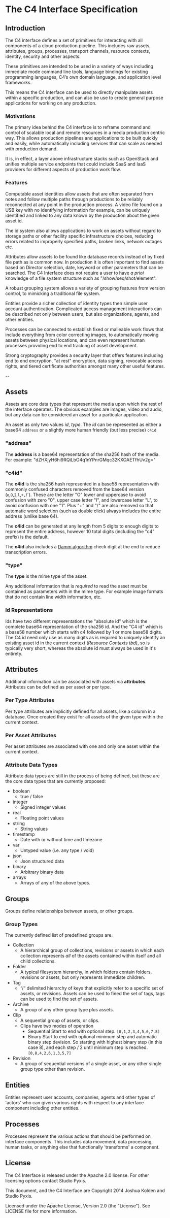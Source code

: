 # The C4 Interface Specification

## Introduction

The C4 interface defines a set of primitives for interacting with all components of a cloud production pipeline.  This includes raw assets, attributes, groups, processes, transport channels, resource contexts, identity, security and other aspects.

These primitives are intended to be used in a variety of ways including immediate mode command line tools, language bindings for existing programming languages, C4’s own domain language, and application level frameworks.

This means the C4 interface can be used to directly manipulate assets within a specific production, and can also be use to create general purpose applications for working on any production.

### Motivations

The primary idea behind the C4 interface is to reframe command and control of scalable local and remote resources in a media production centric way.  This allows production pipelines and applications to be built quickly and easily, while automatically including services that can scale as needed with production demand.

It is, in effect, a layer above infrastructure stacks such as OpenStack and unifies multiple service endpoints that could include SaaS and IaaS providers for different aspects of production work flow.


### Features

Computable asset identities allow assets that are often separated from notes and follow multiple paths through productions to be reliably reconnected at any point in the production process.  A video file found on a USB key with no identifying information for example, can be uniquely identified and linked to any data known by the production about the given asset id.

The id system also allows applications to work on assets without regard to storage paths or other facility specific infrastructure choices, reducing errors related to improperly specified paths, broken links, network outages etc.

Attributes allow assets to be found like database records instead of by fixed file path as is common now.  In production it is often important to find assets based on Director selection, date, keyword or other parameters that can be searched.  The C4 Interface does not require a user to have _a prioi_ knowledge of a file system structure such as "/show/seq/shot/element". 

A robust grouping system allows a variety of grouping features from version control, to mimicking a traditional file system.

Entities provide a richer collection of identity types then simple user account authentication.  Complicated access management interactions can be described not only between users, but also organizations, agents, and other entities.

Processes can be connected to establish fixed or malleable work flows that include everything from color correcting images, to automatically moving assets between physical locations, and can even represent human processes providing end to end tracking of asset development.

Strong cryptography provides a security layer that offers features including end to end encryption, "at rest" encryption, data signing, revocable access rights, and tiered certificate authorities amongst many other useful features. 

--

## Assets

Assets are core data types that represent the media upon which the rest of the interface operates.  The obvious examples are images, video and audio, but any data can be considered an asset for a particular application.  

An asset as only two values _id_, _type_.  The _id_ can be represented as either a base64 `address` or a slightly more human friendly (but less precise) `c4id`

### "address"

The **address** is a base64 representation of the sha256 hash of the media.
For example: "dZHXjyH6hi9RQiLbO4q1nYPnrGMqc32KXOAETfhUv2g="

### "c4id"

The **c4id** is the sha256 hash represented in a base58 representation with commonly confused characters removed from the base64 version (`o`,`O`,`I`,`l`,`+,`/`).  These are the letter "O" lower and uppercase to avoid confusion with zero "0", upper case letter "I", and lowercase letter "L", to avoid confusion with one "1".  Plus "+" and "/" are also removed so that automatic word selection (such as double click) always includes the entire address (unlike base 64).

The **c4id** can be generated at any length from 5 digits to enough digits to represent the entire address, however 10 total digits (including the "c4" prefix) is the default.

The **c4id** also includes a [Damm algorithm](http://en.wikipedia.org/wiki/Damm_algorithm) check digit at the end to reduce transcription errors.

### "type"

The **type** is the mime type of the asset.

Any additional information that is _required_ to read the asset must be contained as parameters with in the mime type.  For example image formats that do not contain line width information, etc.  

### Id Representations

Ids have two different representations the "absolute id" which is the complete base64 representation of the sha256 id.  And the "C4 id" which is a base58 number which starts with c4 followed by 1 or more base58 digits.  The C4 id need only use as many digits as is required to uniquely identify an existing asset id in the current context _(Resource Contexts tbd)_, so is typically very short, whereas the absolute id must always be used in it's entirety.

## Attributes

Additional information can be associated with assets via **attributes**.  Attributes can be defined as per asset or per type.

### Per Type Attributes

Per type attributes are implicitly defined for all assets, like a column in a database. Once created they exist for all assets of the given type within the current context. 

### Per Asset Attributes

Per asset attributes are associated with one and only one asset within the current context. 

### Attribute Data Types

Attribute data types are still in the process of being defined, but these are the core data types that are currently proposed:

- boolean
  - true / false
- integer
  - Signed integer values
- real
  - Floating point values
- string
  - String values
- timestamp
  - Date with or without time and timezone
- var
  - Untyped value (i.e. any type / void)
- json
  - Json structured data
- binary
  - Arbitrary binary data
- arrays 
  - Arrays of any of the above types. 

## Groups

Groups define relationships between assets, or other groups.

### Group Types

The currently defined list of predefined groups are.

  - Collection
    + A hierarchical group of collections, revisions or assets in which each collection represents _all_ of the assets contained within itself and all child collections.
  - Folder
    + A typical filesystem hierarchy, in which folders contain folders, revisions or assets, but only represents immediate children.
  - Tag
    + “/“ delimited hierarchy of keys that explicitly refer to a specific set of assets, or revisions.  Assets can be used to fined the set of tags, tags can be used to find the set of assets.
  - Archive
    + A group of any other group type plus assets.
  - Clip
    + A sequential group of assets, or clips. 
    + Clips have two modes of operation
      - Sequential
        Start to end with optional step.
        `[0,1,2,3,4,5,6,7,8]`
      - Binary
        Start to end with optional minimum step and automatic binary step devision. So starting with highest binary step (in this case 8), and each step / 2 until minimum step is reached.
        `[0,8,4,2,6,1,3,5,7]`
  - Revision
    - A group of sequential versions of a single asset, or any other single group type other than revision.

## Entities

Entities represent user accounts, companies, agents and other types of 'actors' who can given various rights with respect to any interface component including other entities.

## Processes

Processes represent the various actions that should be performed on interface components.  This includes data movement, data processing, human tasks, or anything else that functionally 'transforms' a component.

## License

The C4 Interface is released under the Apache 2.0 license.  For other licensing options contact Studio Pyxis.

This document, and the C4 Interface are Copyright 2014 Joshua Kolden and Studio Pyxis.

Licensed under the Apache License, Version 2.0 (the "License").  See LICENSE file for more information.
